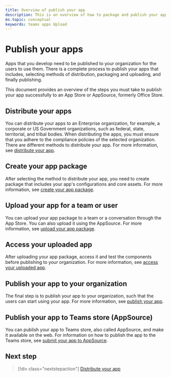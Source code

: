 ```yaml
---
title: Overview of publish your app
description: This is an overview of how to package and publish your app.
ms.topic: conceptual 
keywords: teams apps Upload
---
```


# Publish your apps
Apps that you develop need to be published to your organization for the users to use them. There is a complete process to publish your apps that includes, selecting methods of distribution, packaging and uploading, and finally publishing.

This document provides an overview of the steps you must take to publish your app successfully to an App Store or AppSource, formerly Office Store.

## Distribute your apps
You can distribute your apps to an Enterprise organization, for example, a corporate or US Government organizations, such as federal, state, territorial, and tribal bodies. When distributing the apps, you must ensure that you adhere to the compliance policies of the selected organization. There are different methods to distribute your app. For more information, see [distribute your app](overview.md).

## Create your app package
After selecting the method to distribute your app, you need to create package that includes your app's configurations and core assets. For more information, see [create your app package](../build-and-test/apps-package.md).

## Upload your app for a team or user
You can upload your app package to a team or a conversation through the App Store. You can also upload it using the AppSource. For more information, see [upload your app package](apps-upload.md).

## Access your uploaded app 
After uploading your app package, access it and test the components before publishing to your organization. For more information, see [access your uploaded app](apps-access.md).

## Publish your app to your organization
The final step is to publish your app to your organization, such that the users can start using your app. For more information, see [publish your app](https://docs.microsoft.com/MicrosoftTeams/manage-apps?toc=%2Fmicrosoftteams%2Fplatform%2Ftoc.json&bc=%2FMicrosoftTeams%2Fbreadcrumb%2Ftoc.json).

## Publish your app to Teams store (AppSource)
You can publish your app to Teams store, also called AppSource, and make it available on the web. For information on how to publish the app to the Teams store, see [submit your app to AppSource](../../appsource/publish.md).


## Next step
> [!div class="nextstepaction"]
> [Distribute your app](overview.md)
